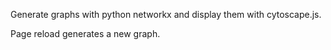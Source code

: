 Generate graphs with python networkx and display them with cytoscape.js.

Page reload generates a new graph.